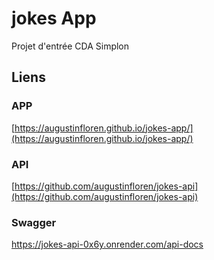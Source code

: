 # jokes App
Projet d'entrée CDA Simplon

## Liens

### APP
[https://augustinfloren.github.io/jokes-app/](https://augustinfloren.github.io/jokes-app/)

### API
[https://github.com/augustinfloren/jokes-api](https://github.com/augustinfloren/jokes-api) 

### Swagger
https://jokes-api-0x6y.onrender.com/api-docs
